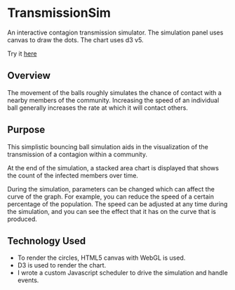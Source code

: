 # TransmissionSim
An interactive contagion transmission simulator. The simulation panel uses canvas to draw the dots. The chart uses d3 v5.

Try it [here](https://chrond.github.io/TransmissionSim/)

## Overview

The movement of the balls roughly simulates the chance of contact with a nearby members of the community.
Increasing the speed of an individual ball generally increases the rate at which it will contact others.

## Purpose

This simplistic bouncing ball simulation aids in the visualization of the transmission of a contagion within a community.

At the end of the simulation, a stacked area chart is displayed that shows the count of the infected members over time.

During the simulation, parameters can be changed which can affect the curve of the graph. For example, you can reduce the speed of a certain percentage of the population. The speed can be adjusted at any time during the simulation, and you can see the effect that it has on the curve that is produced.

## Technology Used

- To render the circles, HTML5 canvas with WebGL is used.
- D3 is used to render the chart.
- I wrote a custom Javascript scheduler to drive the simulation and handle events.
